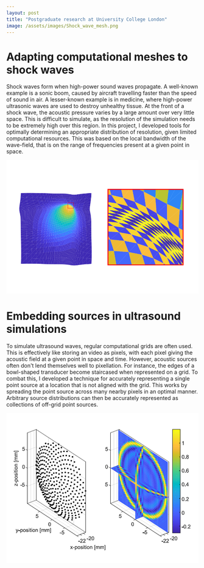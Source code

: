 ```yaml
---
layout: post
title: "Postgraduate research at University College London"
image: /assets/images/Shock_wave_mesh.png
---
```


# Adapting computational meshes to shock waves

Shock waves form when high-power sound waves propagate. A well-known example is a sonic boom, caused by aircraft travelling faster than the speed of sound in air. A lesser-known example is in medicine, where high-power ultrasonic waves are used to destroy unhealthy tissue. At the front of a shock wave, the acoustic pressure varies by a large amount over very little space. This is difficult to simulate, as the resolution of the simulation needs to be extremely high over this region. In this project, I developed tools for optimally determining an appropriate distribution of resolution, given limited computational resources. This was based on the local bandwidth of the wave-field, that is on the range of frequencies present at a given point in space.

![](assets/images/Shock_wave_mesh.png)

# Embedding sources in ultrasound simulations

To simulate ultrasound waves, regular computational grids are often used. This is effectively like storing an video as pixels, with each pixel giving the acoustic field at a given point in space and time. However, acoustic sources often don't lend themselves well to pixellation. For instance, the edges of a bowl-shaped transducer become staircased when represented on a grid. To combat this, I developed a technique for accurately representing a single point source at a location that is not aligned with the grid. This works by spreading the point source across many nearby pixels in an optimal manner. Arbitrary source distributions can then be accurately represented as collections of off-grid point sources.

![](assets/images/Offgrid_source.png)
